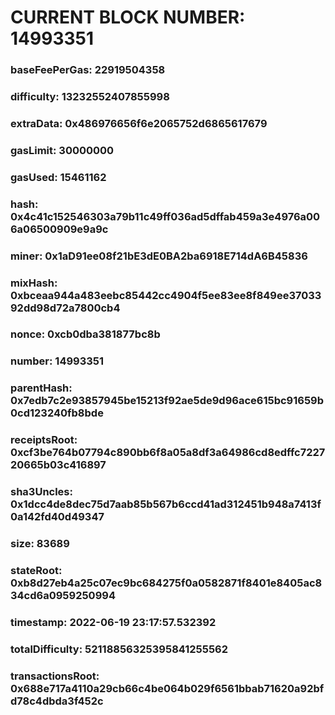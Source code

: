 # CURRENT BLOCK NUMBER: 14993351

### baseFeePerGas: 22919504358
### difficulty: 13232552407855998
### extraData: 0x486976656f6e2065752d6865617679
### gasLimit: 30000000
### gasUsed: 15461162
### hash: 0x4c41c152546303a79b11c49ff036ad5dffab459a3e4976a006a06500909e9a9c
### miner: 0x1aD91ee08f21bE3dE0BA2ba6918E714dA6B45836
### mixHash: 0xbceaa944a483eebc85442cc4904f5ee83ee8f849ee3703392dd98d72a7800cb4
### nonce: 0xcb0dba381877bc8b
### number: 14993351
### parentHash: 0x7edb7c2e93857945be15213f92ae5de9d96ace615bc91659b0cd123240fb8bde
### receiptsRoot: 0xcf3be764b07794c890bb6f8a05a8df3a64986cd8edffc722720665b03c416897
### sha3Uncles: 0x1dcc4de8dec75d7aab85b567b6ccd41ad312451b948a7413f0a142fd40d49347
### size: 83689
### stateRoot: 0xb8d27eb4a25c07ec9bc684275f0a0582871f8401e8405ac834cd6a0959250994
### timestamp: 2022-06-19 23:17:57.532392
### totalDifficulty: 52118856325395841255562
### transactionsRoot: 0x688e717a4110a29cb66c4be064b029f6561bbab71620a92bfd78c4dbda3f452c
